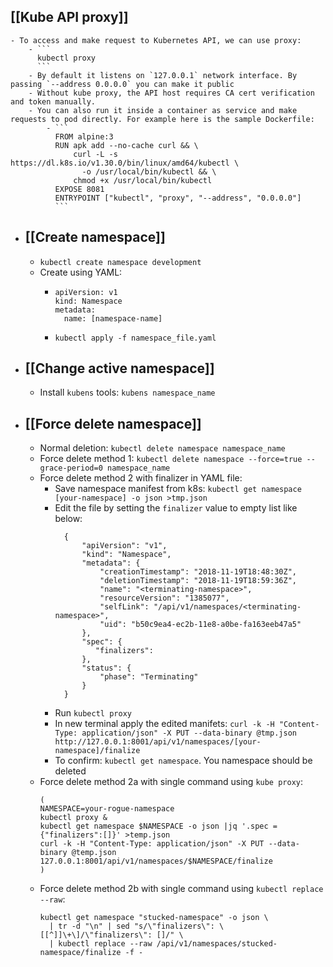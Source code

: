 ## [[Kube API proxy]]
	- To access and make request to Kubernetes API, we can use proxy:
		- ```
		  kubectl proxy
		  ```
		- By default it listens on `127.0.0.1` network interface. By passing `--address 0.0.0.0` you can make it public
		- Without kube proxy, the API host requires CA cert verification and token manually.
		- You can also run it inside a container as service and make requests to pod directly. For example here is the sample Dockerfile:
			- ```
			  FROM alpine:3
			  RUN apk add --no-cache curl && \
			      curl -L -s https://dl.k8s.io/v1.30.0/bin/linux/amd64/kubectl \
			      	-o /usr/local/bin/kubectl && \
			      chmod +x /usr/local/bin/kubectl
			  EXPOSE 8081
			  ENTRYPOINT ["kubectl", "proxy", "--address", "0.0.0.0"]
			  ```
- ## [[Create namespace]]
	- `kubectl create namespace development`
	- Create using YAML:
		- ```
		  apiVersion: v1
		  kind: Namespace
		  metadata:
		    name: [namespace-name]
		  ```
		- `kubectl apply -f namespace_file.yaml`
- ## [[Change active namespace]]
	- Install `kubens` tools: `kubens namespace_name`
- ## [[Force delete namespace]]
	- Normal deletion: `kubectl delete namespace namespace_name`
	- Force delete method 1:
	  `kubectl delete namespace --force=true --grace-period=0 namespace_name`
	- Force delete method 2 with finalizer in YAML file:
		- Save namespace manifest from k8s:
		  `kubectl get namespace [your-namespace] -o json >tmp.json`
		- Edit the file by setting the `finalizer` value to empty list like below:
		  ```
		    {
		        "apiVersion": "v1",
		        "kind": "Namespace",
		        "metadata": {
		            "creationTimestamp": "2018-11-19T18:48:30Z",
		            "deletionTimestamp": "2018-11-19T18:59:36Z",
		            "name": "<terminating-namespace>",
		            "resourceVersion": "1385077",
		            "selfLink": "/api/v1/namespaces/<terminating-namespace>",
		            "uid": "b50c9ea4-ec2b-11e8-a0be-fa163eeb47a5"
		        },
		        "spec": {
		           "finalizers": 
		        },
		        "status": {
		            "phase": "Terminating"
		        }
		    }
		  ```
		- Run `kubectl proxy`
		- In new terminal apply the edited manifets:
		  `curl -k -H "Content-Type: application/json" -X PUT --data-binary @tmp.json http://127.0.0.1:8001/api/v1/namespaces/[your-namespace]/finalize`
		- To confirm: `kubectl get namespace`. You namespace should be deleted
	- Force delete method 2a with single command using `kube proxy`:
	  ```
	  (
	  NAMESPACE=your-rogue-namespace
	  kubectl proxy &
	  kubectl get namespace $NAMESPACE -o json |jq '.spec = {"finalizers":[]}' >temp.json
	  curl -k -H "Content-Type: application/json" -X PUT --data-binary @temp.json 127.0.0.1:8001/api/v1/namespaces/$NAMESPACE/finalize
	  )
	  ```
	- Force delete method 2b with single command using `kubectl replace --raw`:
	  ```
	  kubectl get namespace "stucked-namespace" -o json \
	    | tr -d "\n" | sed "s/\"finalizers\": \[[^]]\+\]/\"finalizers\": []/" \
	    | kubectl replace --raw /api/v1/namespaces/stucked-namespace/finalize -f -
	  ```